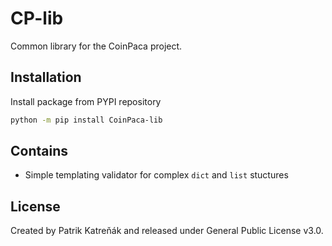 # CP-lib

Common library for the CoinPaca project.


## Installation

Install package from PYPI repository
```sh
python -m pip install CoinPaca-lib
```

## Contains
- Simple templating validator for complex `dict` and `list` stuctures

## License

Created by Patrik Katreňák and released under General Public License v3.0.

